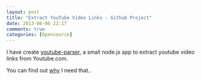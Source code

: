 ```yaml
---
layout: post
title: "Extract YouTube Video Links - Github Project"
date: 2013-06-06 22:17
comments: true
categories: [Opensource]
---
```


I have create [youtube-parser](https://github.com/samwize/youtube-parser), a small node.js app to extract youtube video links from Youtube.com.

You can find out [why](http://www.just2me.com/2013/06/how-i-downloaded-100-full-house-youtube.html) I need that..